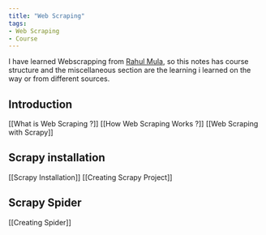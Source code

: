 ```yaml
---
title: "Web Scraping"
tags:
- Web Scraping
- Course
---
```

I have learned Webscrapping from [Rahul Mula](https://codedamn.com/learn/scrapy-masterclass), so this notes has course structure  and the miscellaneous section are the learning i learned on the way or from different sources.

## Introduction

 [[What is Web Scraping ?]]
 [[How Web Scraping Works ?]]
 [[Web Scraping with Scrapy]]

## Scrapy installation

 [[Scrapy Installation]]
 [[Creating Scrapy Project]]

## Scrapy Spider

 [[Creating Spider]]


